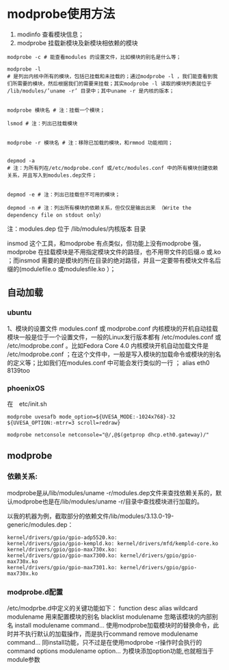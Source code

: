 #  modprobe使用方法

1. modinfo 查看模块信息；
2. modprobe 挂载新模块及新模块相依赖的模块

```shell
modprobe -c # 能查看modules 的设置文件，比如模块的别名是什么等；

modprobe -l 
# 是列出内核中所有的模块，包括已挂载和未挂载的；通过modprobe -l ，我们能查看到我们所需要的模块，然后根据我们的需要来挂载；其实modprobe -l 读取的模块列表就位于 /lib/modules/’uname -r’ 目录中；其中uname -r 是内核的版本；


modprobe 模块名 # 注：挂载一个模块；

lsmod # 注：列出已挂载模块


modprobe -r 模块名 # 注：移除已加载的模块，和rmmod 功能相同；


```



```shell
depmod -a 
# 注：为所有列在/etc/modprobe.conf 或/etc/modules.conf 中的所有模块创建依赖关系，并且写入到modules.dep文件；


depmod -e # 注：列出已挂载但不可用的模块；

depmod -n # 注：列出所有模块的依赖关系，但仅仅是输出出来 （Write the dependency file on stdout only）
```

注：modules.dep 位于 /lib/modules/内核版本 目录



insmod
这个工具，和modprobe 有点类似，但功能上没有modprobe 强，modprobe 
在挂载模块是不用指定模块文件的路径，也不用带文件的后缀.o 或.ko ；而insmod 
需要的是模块的所在目录的绝对路径，并且一定要带有模块文件名后缀的(modulefile.o 或modulesfile.ko ）；



## 自动加载

### ubuntu

1、模块的设置文件 modules.conf 或 modprobe.conf
内核模块的开机自动挂载模块一般是位于一个设置文件，一般的Linux发行版本都有 /etc/modules.conf 或 
/etc/modprobe.conf 。比如Fedora Core 4.0 内核模块开机自动加载文件是 /etc/modprobe.conf 
；在这个文件中，一般是写入模块的加载命令或模块的别名的定义等；比如我们在modules.conf 中可能会发行类似的一行 ；
alias eth0 8139too



### phoenixOS

在　etc/init.sh　

```shell
modprobe uvesafb mode_option=${UVESA_MODE:-1024x768}-32 ${UVESA_OPTION:-mtrr=3 scroll=redraw}

modprobe netconsole netconsole="@/,@$(getprop dhcp.eth0.gateway)/"
```

## modprobe

### 依赖关系:

modprobe是从/lib/modules/uname -r/modules.dep文件来查找依赖关系的，默认modprobe也是在/lib/modules/uname -r/目录中查找模块进行加载的。

以我的机器为例，截取部分的依赖文件/lib/modules/3.13.0-19-generic/modules.dep：

```shell
kernel/drivers/gpio/gpio-adp5520.ko:
kernel/drivers/gpio/gpio-kempld.ko: kernel/drivers/mfd/kempld-core.ko
kernel/drivers/gpio/gpio-max730x.ko:
kernel/drivers/gpio/gpio-max7300.ko: kernel/drivers/gpio/gpio-max730x.ko
kernel/drivers/gpio/gpio-max7301.ko: kernel/drivers/gpio/gpio-max730x.ko
```

### modprobe.d配置

/etc/modprbe.d中定义的关键功能如下：
function 	desc
alias wildcard modulename 	用来配置模块的别名
blacklist modulename 	忽略该模块的内部别名
install modulename command… 	使用modprobe加载模块时的替换命令，此时并不执行默认的加载操作，而是执行command
remove modulename command… 	同install功能，只不过是在使用modprobe -r操作时会执行的command
options modulename option… 	为模块添加option功能,也就相当于module参数


